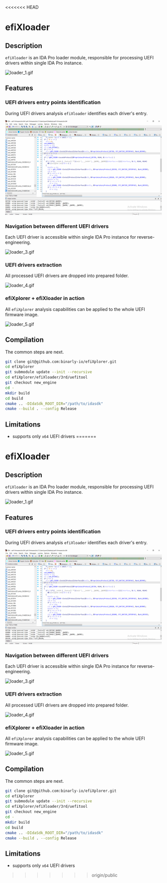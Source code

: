 <<<<<<< HEAD
# efiXloader

## Description

`efiXloader` is an IDA Pro loader module, responsible for processing UEFI drivers within single IDA Pro instance.

![loader_1.gif](pics/loader_1.gif)

## Features

### UEFI drivers entry points identification

During UEFI drivers analysis `efiXloader` identifies each driver's entry.

![loader_2.gif](pics/loader_6.gif)

### Navigation between different UEFI drivers

Each UEFI driver is accessible within single IDA Pro instance for reverse-engineering.

![loader_3.gif](pics/loader_3.gif)

### UEFI drivers extraction

All processed UEFI drivers are dropped into prepared folder.

![loader_4.gif](pics/loader_4.gif)

### efiXplorer + efiXloader in action

All `efiXplorer` analysis capabilities can be applied to the whole UEFI firmware image.

![loader_5.gif](pics/loader_5.gif)

## Compilation

The common steps are next.

```bash
git clone git@github.com:binarly-io/efiXplorer.git
cd efiXplorer
git submodule update --init --recursive
cd efiXplorer/efiXloader/3rd/uefitool
git checkout new_engine
cd -
mkdir build
cd build
cmake .. -DIdaSdk_ROOT_DIR="/path/to/idasdk"
cmake --build . --config Release
```

## Limitations

- supports only `x64` UEFI drivers
=======
# efiXloader

## Description

`efiXloader` is an IDA Pro loader module, responsible for processing UEFI drivers within single IDA Pro instance.

![loader_1.gif](pics/loader_1.gif)

## Features

### UEFI drivers entry points identification

During UEFI drivers analysis `efiXloader` identifies each driver's entry.

![loader_2.gif](pics/loader_6.gif)

### Navigation between different UEFI drivers

Each UEFI driver is accessible within single IDA Pro instance for reverse-engineering.

![loader_3.gif](pics/loader_3.gif)

### UEFI drivers extraction

All processed UEFI drivers are dropped into prepared folder.

![loader_4.gif](pics/loader_4.gif)

### efiXplorer + efiXloader in action

All `efiXplorer` analysis capabilities can be applied to the whole UEFI firmware image.

![loader_5.gif](pics/loader_5.gif)

## Compilation

The common steps are next.

```bash
git clone git@github.com:binarly-io/efiXplorer.git
cd efiXplorer
git submodule update --init --recursive
cd efiXplorer/efiXloader/3rd/uefitool
git checkout new_engine
cd -
mkdir build
cd build
cmake .. -DIdaSdk_ROOT_DIR="/path/to/idasdk"
cmake --build . --config Release
```

## Limitations

- supports only `x64` UEFI drivers
>>>>>>> origin/public
